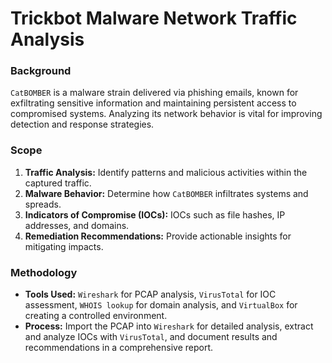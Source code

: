 # Trickbot Malware Network Traffic Analysis


### Background
`CatBOMBER` is a malware strain delivered via phishing emails, known for exfiltrating sensitive information and maintaining persistent access to compromised systems. Analyzing its network behavior is vital for improving detection and response strategies.

### Scope
1. **Traffic Analysis:** Identify patterns and malicious activities within the captured traffic.
2. **Malware Behavior:** Determine how `CatBOMBER` infiltrates systems and spreads.
3. **Indicators of Compromise (IOCs):** IOCs such as file hashes, IP addresses, and domains.
4. **Remediation Recommendations:** Provide actionable insights for mitigating impacts.

### Methodology
- **Tools Used:** `Wireshark` for PCAP analysis, `VirusTotal` for IOC assessment, `WHOIS lookup` for domain analysis, and `VirtualBox` for creating a controlled environment.
- **Process:** Import the PCAP into `Wireshark` for detailed analysis, extract and analyze IOCs with `VirusTotal`, and document results and recommendations in a comprehensive report.

